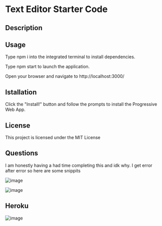 # Text Editor Starter Code

## Description


## Usage 
Type npm i into the integrated terminal to install dependencies.

Type npm start to launch the application.

Open your browser and navigate to http://localhost:3000/

## Istallation
Click the "Install!" button and follow the prompts to install the Progressive Web App.
## License
This project is licensed under the MIT License
## Questions
I am honestly having a had time completing this and idk why. I get error after error so here are some snippits 

![image](https://github.com/AlvinJoyner/Text-Editor/assets/124743421/ecf4adc6-f1ba-4671-a521-3eaaf4e98324)


![image](https://github.com/AlvinJoyner/Text-Editor/assets/124743421/dd01f3c1-c5d0-4990-a236-fbcf9d2dec77)


## Heroku

![image](https://github.com/AlvinJoyner/Text-Editor/assets/124743421/23e4e113-e652-4192-96aa-6dfd9d5fe28a)
